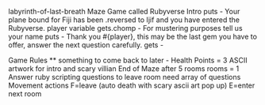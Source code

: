labyrinth-of-last-breath
Maze Game called Rubyverse
Intro
    puts - Your plane bound for Fiji has been .reversed to Ijif and you have entered the Rubyverse. 
    player variable gets.chomp - For mustering purposes tell us your name
    puts - Thank you #{player}, this may be the last gem you have to offer, answer the next question carefully.
    gets - 

Game Rules 
** something to come back to later - Health Points = 3
ASCII artwork for intro and scary villian
End of Maze after 5 rooms
    rooms = 1
Answer ruby scripting questions to leave room
    need array of questions
Movement actions 
    F=leave (auto death with scary ascii art pop up)
    E=enter next room

